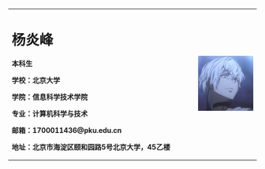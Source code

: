 <table border="0">
  <tr>
    <td width="75%">
      <h1>杨炎峰</h1>
      <p><b>本科生</b></p>
      <p><b>学校：北京大学</b></p>
      <p><b>学院：信息科学技术学院</b></p>
      <p><b>专业：计算机科学与技术</b></p>
      <p><b>邮箱：1700011436@pku.edu.cn</b></p>
      <p><b>地址：北京市海淀区颐和园路5号北京大学，45乙楼</b></p>
    </td>
    <td width="25%">
      <img src="/Accelaretor.jpg" width="100%">
    </td>
  </tr>
</table>
